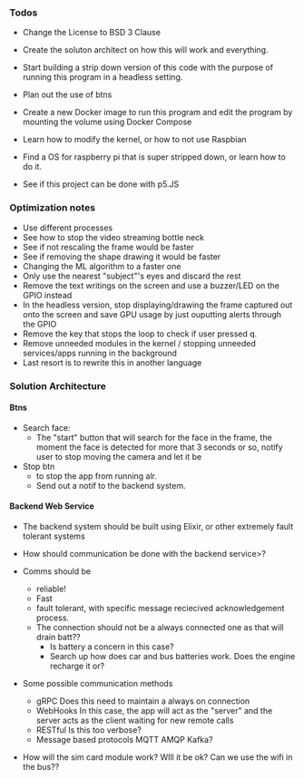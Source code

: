 ### Todos
- Change the License to BSD 3 Clause
- Create the soluton architect on how this will work and everything.
- Start building a strip down version of this code with the purpose of running this program in a headless setting.
- Plan out the use of btns
- Create a new Docker image to run this program and edit the program by mounting the volume using Docker Compose
- Learn how to modify the kernel, or how to not use Raspbian
- Find a OS for raspberry pi that is super stripped down, or learn how to do it.

- See if this project can be done with p5.JS


### Optimization notes
- Use different processes
- See how to stop the video streaming bottle neck
- See if not rescaling the frame would be faster
- See if removing the shape drawing it would be faster
- Changing the ML algorithm to a faster one
- Only use the nearest "subject"'s eyes and discard the rest
- Remove the text writings on the screen and use a buzzer/LED on the GPIO instead
- In the headless version, stop displaying/drawing the frame captured out onto the screen and save GPU usage
	by just ouputting alerts through the GPIO
- Remove the key that stops the loop to check if user pressed q.
- Remove unneeded modules in the kernel / stopping unneeded services/apps running in the background
- Last resort is to rewrite this in another language



### Solution Architecture
#### Btns
- Search face:
	- The "start" button that will search for the face in the frame, the moment the face is detected for more
		that 3 seconds or so, notify user to stop moving the camera and let it be
- Stop btn
	- to stop the app from running alr.
	- Send out a notif to the backend system.

#### Backend Web Service
- The backend system should be built using Elixir, or other extremely fault tolerant systems

- How should communication be done with the backend service>?
- Comms should be
	- reliable!
	- Fast
	- fault tolerant, with specific message reciecived acknowledgement process.
	- The connection should not be a always connected one as that will drain batt??
		- Is battery a concern in this case?
		- Search up how does car and bus batteries work. Does the engine recharge it or?
- Some possible communication methods
	- gRPC
		Does this need to maintain a always on connection
	- WebHooks
		In this case, the app will act as the "server" and the server acts as the client waiting for new remote calls
	- RESTful
		Is this too verbose?
	- Message based protocols
		MQTT
		AMQP
		Kafka?
	
- How will the sim card module work? WIll it be ok? Can we use the wifi in the bus??